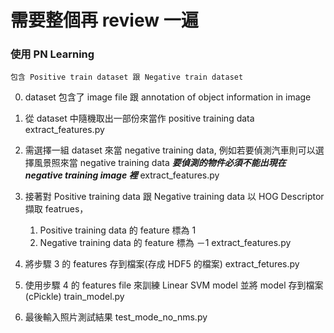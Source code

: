 
# 需要整個再 review 一遍

### 使用 PN Learning
    包含 Positive train dataset 跟 Negative train dataset

0. dataset 包含了 image file 跟 annotation of object information in image

1. 從 dataset 中隨機取出一部份來當作 positive training data
    extract_features.py

2. 需選擇一組 dataset 來當 negative training data, 例如若要偵測汽車則可以選擇風景照來當 negative training data ***要偵測的物件必須不能出現在 negative training image 裡***
    extract_features.py

3. 接著對 Positive training data 跟 Negative training data 以 HOG Descriptor 擷取 featrues， 
    1. Positive training data 的 feature 標為 1
    2. Negative training data 的 feature 標為 －1
    extract_features.py

4. 將步驟 3 的 features 存到檔案(存成 HDF5 的檔案)
    extract_fetures.py
5. 使用步驟 4 的 features file 來訓練 Linear SVM model 並將 model 存到檔案(cPickle)
    train_model.py
6. 最後輸入照片測試結果
    test_mode_no_nms.py

